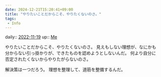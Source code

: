 ```yaml
---
date: 2024-12-21T15:20:41+09:00
title: "やりたいことだからこそ、やりたくないのさ。"
tags:
 - Info
---
```


daily:: [2022-11-19](Daily_Note/2022-11-19.md)
up:: [Me](../Bar/Novel/Chaos/Me.md)

やりたいことだからこそ、やりたくないのさ。
見えもしない理想が、なにかも分からない引っ掛かりが、できたものを認めようとしないんだ。
何より自分に否定されたくないからやりたがらないのさ。

解決策は一つだろう。
理想を整理して、道筋を整備するんだ。